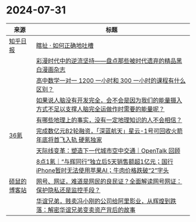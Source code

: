 ﻿# 2024-07-31

|来源|标题|
|---|---|
|[知乎日报](https://feedx.net/rss/zhihudaily.xml)|[瞎扯 · 如何正确地吐槽](https://daily.zhihu.com/story/9774245)|
||[彩漫时代中的逆流坚持——盘点那些被时代遗弃的精品黑白漫画杂志](https://daily.zhihu.com/story/9774215)|
||[高中数学一对一 1200 一小时和 300 一小时的课程有什么区别？](https://daily.zhihu.com/story/9774224)|
||[如果说人脑没有开发完全，会不会是因为我们的能量摄入方式不足以支撑人脑完全运做作时需要的能量呢？](https://daily.zhihu.com/story/9774235)|
||[有哪些地理上的事实，没有一定地理知识的人不会相信？](https://daily.zhihu.com/story/9774228)|
|[36氪](http://36kr.com/feed)|[完成数亿元B2轮融资，「深蓝航天」星云-1号可回收火箭年底将首飞入轨 硬氪独家](https://36kr.com/p/2884822725991298?f=rss)|
||[天际线变革：塑造下一代城市空中交通｜OpenTalk 回顾](https://36kr.com/p/2884481241832067?f=rss)|
||[8点1氪｜“与辉同行”独立后5天销售额超1亿元；国行iPhone暂时无法使用苹果AI；牛肉价格跌破“2”字头](https://36kr.com/p/2885421059529607?f=rss)|
|[硕鼠的博客站](http://lukefan.com/?feed=rss2)|[网号、网证，难道是网民的良民证？全面解读网号网证：保护隐私还是监控手段？](https://lukefan.com/2024/07/31/%e7%bd%91%e5%8f%b7%e3%80%81%e7%bd%91%e8%af%81%ef%bc%8c%e9%9a%be%e9%81%93%e6%98%af%e7%bd%91%e6%b0%91%e7%9a%84%e8%89%af%e6%b0%91%e8%af%81%ef%bc%9f%e5%85%a8%e9%9d%a2%e8%a7%a3%e8%af%bb%e7%bd%91%e5%8f%b7/)|
||[华谊兄弟，贱卖冯小刚的公司给阿里影业，从辉煌到跌落：解密华谊兄弟变卖资产背后的故事](https://lukefan.com/2024/07/31/%e5%8d%8e%e8%b0%8a%e5%85%84%e5%bc%9f%ef%bc%8c%e8%b4%b1%e5%8d%96%e5%86%af%e5%b0%8f%e5%88%9a%e7%9a%84%e5%85%ac%e5%8f%b8%e7%bb%99%e9%98%bf%e9%87%8c%e5%bd%b1%e4%b8%9a%ef%bc%8c%e4%bb%8e%e8%be%89%e7%85%8c/)|
